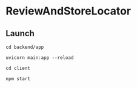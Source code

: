 # ReviewAndStoreLocator

## Launch

```
cd backend/app
```

```
uvicorn main:app --reload
```

```
cd client
```
```
npm start
```